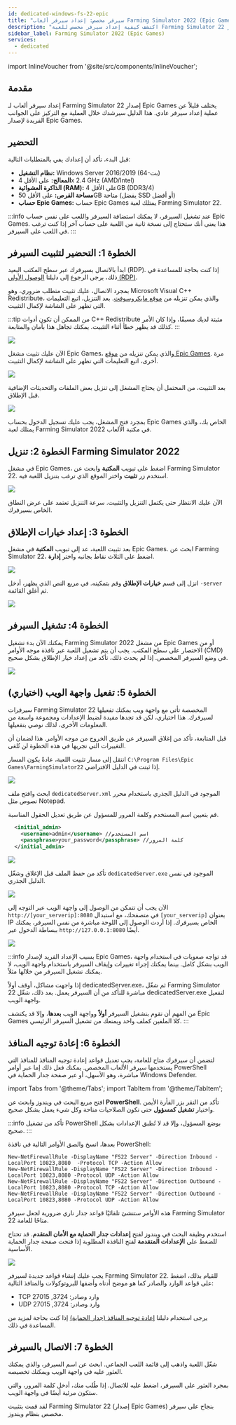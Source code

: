 ```yaml
---
id: dedicated-windows-fs-22-epic
title: "سيرفر مخصص: إعداد سيرفر ألعاب Farming Simulator 2022 (Epic Games) على ويندوز"
description: "اكتشف كيفية إعداد سيرفر مخصص للعبة Farming Simulator 22 إصدار Epic Games مع أداء محسن ومتطلبات فريدة → تعلّم المزيد الآن"
sidebar_label: Farming Simulator 2022 (Epic Games)
services:
  - dedicated
---
```


import InlineVoucher from '@site/src/components/InlineVoucher';

## مقدمة
إعداد سيرفر ألعاب لـ Farming Simulator 22 إصدار Epic Games يختلف قليلاً عن عملية إعداد سيرفر عادي. هذا الدليل سيرشدك خلال العملية مع التركيز على الجوانب الفريدة لإصدار Epic Games.

<InlineVoucher />

## التحضير

قبل البدء، تأكد أن إعدادك يفي بالمتطلبات التالية:
- **نظام التشغيل:** Windows Server 2016/2019 (64-بت)
- **المعالج:** على الأقل 4x 2.4 GHz (AMD/Intel)
- **الذاكرة العشوائية (RAM):** على الأقل 4GB (DDR3/4)
- **مساحة القرص:** على الأقل 50GB متاحة (يفضل SSD أو أفضل)
- **حساب Epic Games:** حساب Epic Games يمتلك لعبة Farming Simulator 22.

:::info
عند تشغيل السيرفر، لا يمكنك استضافة السيرفر واللعب على نفس حساب Epic Games. هذا يعني أنك ستحتاج إلى نسخة ثانية من اللعبة على حساب آخر إذا كنت ترغب في اللعب على السيرفر.
:::

## الخطوة 1: التحضير لتثبيت السيرفر
ابدأ بالاتصال بسيرفرك عبر سطح المكتب البعيد (RDP). إذا كنت بحاجة للمساعدة في ذلك، يرجى الرجوع إلى دليلنا [الوصول الأولي (RDP)](vserver-windows-userdp.md).

بمجرد الاتصال، عليك تثبيت متطلب ضروري، وهو Microsoft Visual C++ Redistribute، والذي يمكن تنزيله من [موقع مايكروسوفت](https://learn.microsoft.com/en-US/cpp/windows/latest-supported-vc-redist?view=msvc-170). بعد التنزيل، اتبع التعليمات التي تظهر على الشاشة لإكمال التثبيت.

:::tip
من الممكن أن تكون أدوات C++ Redistribute مثبتة لديك مسبقًا، وإذا كان الأمر كذلك قد يظهر خطأ أثناء التثبيت. يمكنك تجاهل هذا بأمان والمتابعة.
:::

![](https://screensaver01.zap-hosting.com/index.php/s/9kjW9QdoWtwRAbW/preview.png)

الآن عليك تثبيت مشغل Epic Games، والذي يمكن تنزيله من [موقع Epic Games](https://store.epicgames.com/en-US/download). مرة أخرى، اتبع التعليمات التي تظهر على الشاشة لإكمال التثبيت.

![](https://screensaver01.zap-hosting.com/index.php/s/msGyRYr5cxoSti5/preview.png)

بعد التثبيت، من المحتمل أن يحتاج المشغل إلى تنزيل بعض الملفات والتحديثات الإضافية قبل الإطلاق.

![](https://screensaver01.zap-hosting.com/index.php/s/Bzya5Tzj8sY7RY2/preview)

بمجرد فتح المشغل، يجب عليك تسجيل الدخول بحساب Epic Games الخاص بك، والذي يمتلك لعبة Farming Simulator 2022 في مكتبة الألعاب.

## الخطوة 2: تنزيل Farming Simulator 2022

في مشغل Epic Games، اضغط على تبويب **المكتبة** وابحث عن Farming Simulator 22. استخدم زر **تثبيت** واختر الموقع الذي ترغب بتنزيل اللعبة فيه.

![](https://screensaver01.zap-hosting.com/index.php/s/s9SxMgLtQHtwTPQ/preview)

الآن عليك الانتظار حتى يكتمل التنزيل والتثبيت. سرعة التنزيل تعتمد على عرض النطاق الخاص بسيرفرك.

## الخطوة 3: إعداد خيارات الإطلاق

بعد تثبيت اللعبة، عد إلى تبويب **المكتبة** في مشغل Epic Games. ابحث عن Farming Simulator 22، اضغط على الثلاث نقاط بجانبه واختر **إدارة**.

![](https://screensaver01.zap-hosting.com/index.php/s/t63G5XzxwpaLje9/preview)

انزل إلى قسم **خيارات الإطلاق** وقم بتمكينه. في مربع النص الذي يظهر، أدخل `-server` ثم أغلق القائمة.

![](https://screensaver01.zap-hosting.com/index.php/s/HLAXkbdpanAFfbS/preview)

## الخطوة 4: تشغيل السيرفر

يمكنك الآن بدء تشغيل Farming Simulator 2022 من مشغل Epic Games أو من الاختصار على سطح المكتب. يجب أن يتم تشغيل اللعبة عبر نافذة موجه الأوامر (CMD) في وضع السيرفر المخصص. إذا لم يحدث ذلك، تأكد من إعداد خيار الإطلاق بشكل صحيح.

![](https://screensaver01.zap-hosting.com/index.php/s/Bf5LX72LWNwSFib/preview)

## الخطوة 5: تفعيل واجهة الويب (اختياري)

سيرفرات Farming Simulator 22 المخصصة تأتي مع واجهة ويب يمكنك تفعيلها لسيرفرك. هذا اختياري، لكن قد تجدها مفيدة لضبط الإعدادات ومجموعة واسعة من المعلومات الأخرى، لذلك نوصي بتفعيلها.

قبل المتابعة، تأكد من إغلاق السيرفر عن طريق الخروج من موجه الأوامر. هذا لضمان أن التغييرات التي تجريها في هذه الخطوة لن تُلغى.

انتقل إلى مسار تثبيت اللعبة، عادةً يكون المسار `C:\Program Files\Epic Games\FarmingSimulator22` إذا ثبتت في الدليل الافتراضي.

![](https://screensaver01.zap-hosting.com/index.php/s/yoqHoDAFZFkP2Ps/preview)

ابحث وافتح ملف `dedicatedServer.xml` الموجود في الدليل الجذري باستخدام محرر نصوص مثل Notepad.

قم بتعيين اسم المستخدم وكلمة المرور للمسؤول عن طريق تعديل الحقول المناسبة.
```xml
  <initial_admin>
    <username>admin</username> //اسم المستخدم
    <passphrase>your_password</passphrase> //كلمة المرور
  </initial_admin>
```

![](https://screensaver01.zap-hosting.com/index.php/s/gks4Pswpyc3Wcix/preview)

تأكد من حفظ الملف قبل الإغلاق وشغّل `dedicatedServer.exe` الموجود في نفس الدليل الجذري.

![](https://screensaver01.zap-hosting.com/index.php/s/KjNeS5E8BLEgnnH/preview)

الآن يجب أن تتمكن من الوصول إلى واجهة الويب عبر التوجه إلى `http://[your_serverip]:8080` في متصفحك، مع استبدال `[your_serverip]` بعنوان IP الخاص بسيرفرك. إذا أردت الوصول إلى اللوحة مباشرة من نفس السيرفر، يمكنك ببساطة الدخول عبر `http://127.0.0.1:8080` أيضًا.

![](https://screensaver01.zap-hosting.com/index.php/s/n96fcAxyxBnfjyL/preview)

:::info
بسبب الإعداد الفريد لإصدار Epic Games، قد تواجه صعوبات في استخدام واجهة الويب بشكل كامل. بينما يمكنك إجراء تغييرات وإيقاف السيرفر باستخدام واجهة الويب، لا يمكنك تشغيل السيرفر من خلالها مثلاً.

إذا واجهت مشاكل، أوقف أولاً dedicatedServer.exe، ثم شغّل Farming Simulator 22 مباشرة للتأكد من أن السيرفر يعمل. بعد ذلك، شغّل dedicatedServer.exe لتفعيل واجهة الويب.

من المهم أن تقوم بتشغيل السيرفر **أولاً** وواجهة الويب **بعدها**، وإلا قد يكتشف Epic Games كلا الملفين كملف واحد ويمنعك من تشغيل السيرفر الرئيسي.
:::

## الخطوة 6: إعادة توجيه المنافذ

لتضمن أن سيرفرك متاح للعامة، يجب تعديل قواعد إعادة توجيه المنافذ للمنافذ التي يستخدمها سيرفر الألعاب المخصص. يمكنك فعل ذلك إما عبر أوامر PowerShell مباشرة، وهو الأسهل، أو عبر صفحة جدار الحماية في Windows Defender.

import Tabs from '@theme/Tabs';
import TabItem from '@theme/TabItem';

<Tabs>
<TabItem value="powershell" label="عبر PowerShell" default>

افتح مربع البحث في ويندوز وابحث عن **PowerShell**. تأكد من النقر بزر الفأرة الأيمن واختيار **تشغيل كمسؤول** حتى تكون الصلاحيات متاحة وكل شيء يعمل بشكل صحيح.

:::info
تأكد من تشغيل PowerShell بوضع المسؤول، وإلا قد لا تُطبق الإعدادات بشكل صحيح.
:::

بعدها، انسخ والصق الأوامر التالية في نافذة PowerShell:
```
New-NetFirewallRule -DisplayName "FS22 Server" -Direction Inbound -LocalPort 10823,8080  -Protocol TCP -Action Allow
New-NetFirewallRule -DisplayName "FS22 Server" -Direction Inbound -LocalPort 10823,8080 -Protocol UDP -Action Allow
New-NetFirewallRule -DisplayName "FS22 Server" -Direction Outbound -LocalPort 10823,8080 -Protocol TCP -Action Allow
New-NetFirewallRule -DisplayName "FS22 Server" -Direction Outbound -LocalPort 10823,8080 -Protocol UDP -Action Allow
```

هذه الأوامر ستنشئ تلقائيًا قواعد جدار ناري ضرورية لجعل سيرفر Farming Simulator 22 متاحًا للعامة.

</TabItem>

<TabItem value="windefender" label="عبر Windows Defender">

استخدم وظيفة البحث في ويندوز لفتح **إعدادات جدار الحماية مع الأمان المتقدم**. قد تحتاج للضغط على **الإعدادات المتقدمة** لفتح النافذة المطلوبة إذا فتحت صفحة جدار الحماية الأساسية.

![](https://github.com/zaphosting/docs/assets/42719082/5fb9f943-7e51-4d8f-9df4-2f5ff60857d3)

يجب عليك إنشاء قواعد جديدة لسيرفر Farming Simulator 22. للقيام بذلك، اضغط على قواعد الوارد والصادر كما هو موضح أدناه وأضفها للبروتوكولات والمنافذ التالية:
- TCP وارد وصادر: 3724, 27015
- UDP وارد وصادر: 3724, 27015

يرجى استخدام دليلنا [إعادة توجيه المنافذ (جدار الحماية)](vserver-windows-port.md) إذا كنت بحاجة لمزيد من المساعدة في ذلك.

</TabItem>
</Tabs>

## الخطوة 7: الاتصال بالسيرفر
شغّل اللعبة واذهب إلى قائمة اللعب الجماعي. ابحث عن اسم السيرفر، والذي يمكنك العثور عليه في واجهة الويب ويمكنك تخصيصه.

بمجرد العثور على السيرفر، اضغط عليه للاتصال. إذا طُلب منك، أدخل كلمة المرور، والتي ستكون مرئية أيضًا في واجهة الويب.

لقد قمت بتثبيت Farming Simulator 22 (إصدار Epic Games) بنجاح على سيرفر مخصص بنظام ويندوز.

<InlineVoucher />